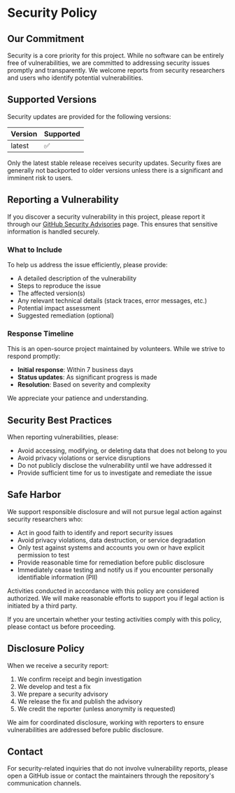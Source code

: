 # Security Policy

## Our Commitment

Security is a core priority for this project. While no software can be entirely free of vulnerabilities, we are committed to addressing security issues promptly and transparently. We welcome reports from security researchers and users who identify potential vulnerabilities.

## Supported Versions

Security updates are provided for the following versions:

| Version | Supported          |
| ------- | ------------------ |
| latest  | :white_check_mark: |

Only the latest stable release receives security updates. Security fixes are generally not backported to older versions unless there is a significant and imminent risk to users.

## Reporting a Vulnerability

If you discover a security vulnerability in this project, please report it through our [GitHub Security Advisories](https://github.com/faustbrian/rpc/security) page. This ensures that sensitive information is handled securely.

### What to Include

To help us address the issue efficiently, please provide:

- A detailed description of the vulnerability
- Steps to reproduce the issue
- The affected version(s)
- Any relevant technical details (stack traces, error messages, etc.)
- Potential impact assessment
- Suggested remediation (optional)

### Response Timeline

This is an open-source project maintained by volunteers. While we strive to respond promptly:

- **Initial response**: Within 7 business days
- **Status updates**: As significant progress is made
- **Resolution**: Based on severity and complexity

We appreciate your patience and understanding.

## Security Best Practices

When reporting vulnerabilities, please:

- Avoid accessing, modifying, or deleting data that does not belong to you
- Avoid privacy violations or service disruptions
- Do not publicly disclose the vulnerability until we have addressed it
- Provide sufficient time for us to investigate and remediate the issue

## Safe Harbor

We support responsible disclosure and will not pursue legal action against security researchers who:

- Act in good faith to identify and report security issues
- Avoid privacy violations, data destruction, or service degradation
- Only test against systems and accounts you own or have explicit permission to test
- Provide reasonable time for remediation before public disclosure
- Immediately cease testing and notify us if you encounter personally identifiable information (PII)

Activities conducted in accordance with this policy are considered authorized. We will make reasonable efforts to support you if legal action is initiated by a third party.

If you are uncertain whether your testing activities comply with this policy, please contact us before proceeding.

## Disclosure Policy

When we receive a security report:

1. We confirm receipt and begin investigation
2. We develop and test a fix
3. We prepare a security advisory
4. We release the fix and publish the advisory
5. We credit the reporter (unless anonymity is requested)

We aim for coordinated disclosure, working with reporters to ensure vulnerabilities are addressed before public disclosure.

## Contact

For security-related inquiries that do not involve vulnerability reports, please open a GitHub issue or contact the maintainers through the repository's communication channels.
